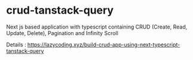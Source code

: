 # crud-tanstack-query
Next js based application with typescript containing CRUD (Create, Read, Update, Delete), Pagination and Infinity Scroll

Details : https://lazycoding.xyz/build-crud-app-using-next-typescript-tanstack-query
